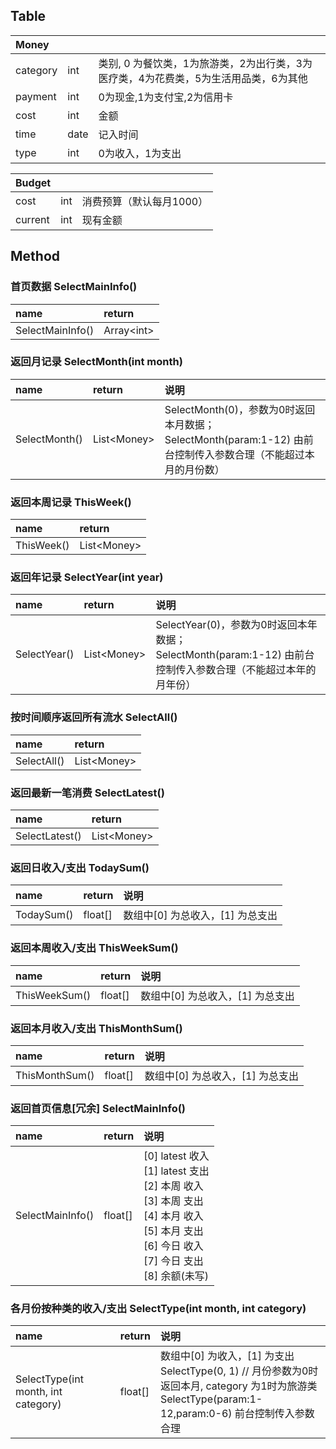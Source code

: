 ## Table

|Money|||
| :--- | :-- | :-- |
|category|int|类别, 0 为餐饮类，1为旅游类，2为出行类，3为医疗类，4为花费类，5为生活用品类，6为其他|
|payment|int|0为现金,1为支付宝,2为信用卡|
|cost|int|金额|
|time|date|记入时间|
|type|int|0为收入，1为支出|

|Budget|||
| :--- | :-- | :-- |
|cost|int|消费预算（默认每月1000）|
|current|int|现有金额|

## Method

### 首页数据 SelectMainInfo()
|name|return|
| :--- | :-- |
|SelectMainInfo()|Array\<int\>|

### 返回月记录 SelectMonth(int month) 
|name|return|说明|
| :--- | :-- | :-- |
|SelectMonth()|List\<Money\>|SelectMonth(0)，参数为0时返回本月数据；<br> SelectMonth(param:1-12)  由前台控制传入参数合理（不能超过本月的月份数）

### 返回本周记录 ThisWeek()
|name|return|
| :--- | :-- |
|ThisWeek()|List\<Money\>|

### 返回年记录 SelectYear(int year) 
|name|return|说明|
| :--- | :-- | :-- |
|SelectYear()|List\<Money\>|SelectYear(0)，参数为0时返回本年数据；<br> SelectMonth(param:1-12)  由前台控制传入参数合理（不能超过本年的月年份）


### 按时间顺序返回所有流水 SelectAll()
|name|return|
| :--- | :-- |
|SelectAll()|List\<Money\>|


### 返回最新一笔消费 SelectLatest()
|name|return|
| :--- | :-- |
|SelectLatest()|List\<Money\>|

### 返回日收入/支出 TodaySum()
|name|return|说明|
| :--- | :-- |:-- |
|TodaySum()|float[]|数组中[0] 为总收入，[1] 为总支出|

### 返回本周收入/支出 ThisWeekSum()
|name|return|说明|
| :--- | :-- |:-- |
|ThisWeekSum()|float[]|数组中[0] 为总收入，[1] 为总支出|

### 返回本月收入/支出 ThisMonthSum()
|name|return|说明|
| :--- | :-- |:-- |
|ThisMonthSum()|float[]|数组中[0] 为总收入，[1] 为总支出|

### 返回首页信息[冗余] SelectMainInfo() 
|name|return|说明|
| :--- | :-- |:-- |
|SelectMainInfo()|float[]|[0] latest 收入 <br> [1] latest 支出 <br> [2] 本周 收入 <br> [3] 本周 支出 <br> [4] 本月 收入 <br> [5] 本月 支出 <br> [6] 今日 收入 <br> [7] 今日 支出 <br> [8] 余额(未写) <br>|

### 各月份按种类的收入/支出 SelectType(int month, int category)
|name|return|说明|
| :--- | :-- |:-- |
|SelectType(int month, int category)|float[]|数组中[0] 为收入，[1] 为支出<br>SelectType(0, 1) // 月份参数为0时返回本月, category 为1时为旅游类<br>SelectType(param:1-12,param:0-6) 前台控制传入参数合理<br>|








